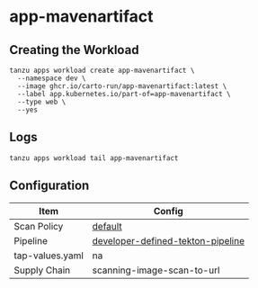 # app-mavenartifact

## Creating the Workload

```
tanzu apps workload create app-mavenartifact \
  --namespace dev \
  --image ghcr.io/carto-run/app-mavenartifact:latest \
  --label app.kubernetes.io/part-of=app-mavenartifact \
  --type web \
  --yes
```

## Logs

```
tanzu apps workload tail app-mavenartifact
```

## Configuration

| Item            | Config                                                                                |
| --------------- | ------------------------------------------------------------------------------------- |
| Scan Policy     | [default](resources/scan-policy.yaml)                                                 |
| Pipeline        | [developer-defined-tekton-pipeline](resources/developer-defined-tekton-pipeline.yaml) |
| tap-values.yaml | na                                                                                    |
| Supply Chain    | scanning-image-scan-to-url                                                            |

